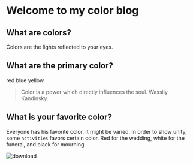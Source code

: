 # Welcome to my color blog
## What are colors?
Colors are the lights reflected to your eyes. 
## What are the primary color?
  red
  blue
  yellow
> Color is a power which directly influences the soul.
> Wassily Kandinsky.
## What is your favorite color?
Everyone has his favorite color. It might be varied. In order to show unity, some `activities` favors certain color. Red for the wedding, white for the funeral, and black for mourning.

![download](https://pic1.zhimg.com/v2-a84a601391de0a1dda1b7f1a39b9ee5b_1200x500.jpg)
